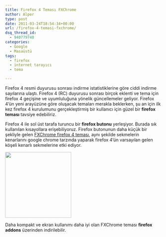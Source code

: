 ```yaml
---
title: Firefox 4 Teması FXChrome
author: Alper
type: post
date: 2011-03-24T18:54:34+00:00
url: /firefox-4-temasi-fxchrome/
dsq_thread_id:
  - 940779740
categories:
  - Google
  - Masaüstü
tags:
  - firefox
  - internet tarayıcı
  - tema

---
```

Firefox 4 resmi duyurusu sonrası indirme istatistiklerine göre ciddi indirme sayılarına ulaştı. Firefox 4 (RC) duyurusu sonrası birçok eklenti ve tema için firefox 4 geçişine ve uyumluluğuna yönelik güncellemeler geliyor. Firefox 4&#8217;ün yeni arayüzüne göre oluşacak temaları merakla beklerken, şu an için ilk kez firefox 4 kurulumunu gerçekleştirmiş bir kullanıcı için güzel bir **firefox teması** tavsiye edebiliriz.

Firefox 4 ile sol üst tarafa turuncu bir **firefox butonu** yerleşiyor. Burada sık kullanılan kısayollara erişebiliyoruz. Firefox butonunun daha küçük bir şekliyle gelen <a href="https://addons.mozilla.org/en-US/firefox/addon/fxchrome/" target="_blank" class="broken_link">FXChrome firefox 4 teması</a>, aynı şekilde sekmelerin kenarlarını google chrome tarzında yaparak firefox 4&#8217;ün varsayılan gelen köşeli kenarlı sekmelerine etki ediyor.

<img class="alignnone size-full wp-image-6025" title="fxchrome" src="https://www.murekkep.org/wp-content/uploads/2011/03/fxchrome.jpg" alt="" width="213" height="212" srcset="https://www.murekkep.org/wp-content/uploads/2011/03/fxchrome.jpg 213w, https://www.murekkep.org/wp-content/uploads/2011/03/fxchrome-150x150.jpg 150w, https://www.murekkep.org/wp-content/uploads/2011/03/fxchrome-100x100.jpg 100w, https://www.murekkep.org/wp-content/uploads/2011/03/fxchrome-50x50.jpg 50w, https://www.murekkep.org/wp-content/uploads/2011/03/fxchrome-200x200.jpg 200w" sizes="(max-width: 213px) 100vw, 213px" /> 

Daha kompakt ve ekran kullanımı daha iyi olan FXChrome teması **firefox addons** üzerinden indirilebilir.